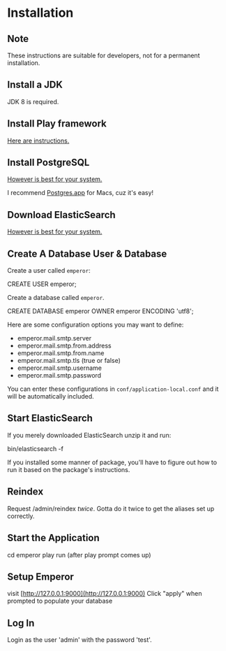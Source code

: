 # Installation

## Note

These instructions are suitable for developers, not for a permanent installation.

## Install a JDK

JDK 8 is required.

## Install Play framework

[Here are instructions.](http://www.playframework.com/documentation/2.1.1/Installing)

## Install PostgreSQL

[However is best for your system.](http://www.postgresql.org/download/)

I recommend [Postgres.app](http://postgresapp.com/) for Macs, cuz it's easy!

## Download ElasticSearch

[However is best for your system.](http://www.elasticsearch.org/download/)

## Create A Database User & Database

Create a user called `emperor`:

  CREATE USER emperor;

Create a database called `emperor`.

  CREATE DATABASE emperor OWNER emperor ENCODING 'utf8';

Here are some configuration options you may want to define:

* emperor.mail.smtp.server
* emperor.mail.smtp.from.address
* emperor.mail.smtp.from.name
* emperor.mail.smtp.tls (true or false)
* emperor.mail.smtp.username
* emperor.mail.smtp.password

You can enter these configurations in `conf/application-local.conf` and it
will be automatically included.

## Start ElasticSearch

If you merely downloaded ElasticSearch unzip it and run:

  bin/elasticsearch -f

If you installed some manner of package, you'll have to figure out how to run
it based on the package's instructions.

## Reindex

Request /admin/reindex *twice*. Gotta do it twice to get the aliases set up correctly.

## Start the Application

  cd emperor
  play
  run (after play prompt comes up)

## Setup Emperor

  visit [http://127.0.0.1:9000](http://127.0.0.1:9000)
  Click "apply" when prompted to populate your database

## Log In

Login as the user 'admin' with the password 'test'.
